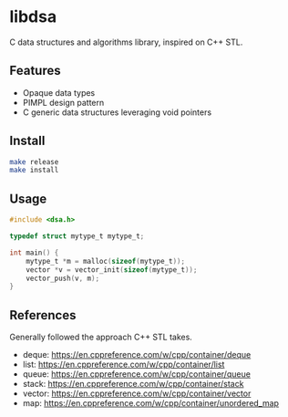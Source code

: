 # libdsa

C data structures and algorithms library, inspired on C++ STL.

## Features

- Opaque data types
- PIMPL design pattern
- C generic data structures leveraging void pointers

## Install

```bash
make release
make install
```

## Usage

```c
#include <dsa.h>

typedef struct mytype_t mytype_t;

int main() {
    mytype_t *m = malloc(sizeof(mytype_t));
    vector *v = vector_init(sizeof(mytype_t));
    vector_push(v, m);
}
```

## References

Generally followed the approach C++ STL takes.

- deque: https://en.cppreference.com/w/cpp/container/deque
- list: https://en.cppreference.com/w/cpp/container/list
- queue: https://en.cppreference.com/w/cpp/container/queue
- stack: https://en.cppreference.com/w/cpp/container/stack
- vector: https://en.cppreference.com/w/cpp/container/vector
- map: https://en.cppreference.com/w/cpp/container/unordered_map
